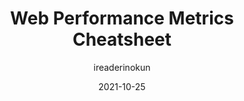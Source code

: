 ---
author: ireaderinokun
date: 2021-10-25
publisher: botsofcode
tags:
  - performance
  - checklists
target_url: https://bitsofco.de/web-performance-metrics-cheatsheet/
title: Web Performance Metrics Cheatsheet
---